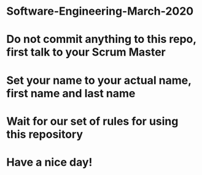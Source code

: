 # Software-Engineering-March-2020

# Do not commit anything to this repo, first talk to your Scrum Master

# Set your name to your actual name, first name and last name

# Wait for our set of rules for using this repository

# Have a nice day!
